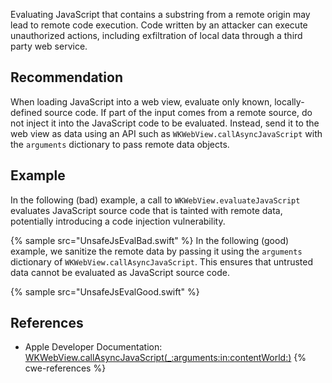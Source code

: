 Evaluating JavaScript that contains a substring from a remote origin may lead to remote code execution. Code written by an attacker can execute unauthorized actions, including exfiltration of local data through a third party web service.


## Recommendation
When loading JavaScript into a web view, evaluate only known, locally-defined source code. If part of the input comes from a remote source, do not inject it into the JavaScript code to be evaluated. Instead, send it to the web view as data using an API such as `WKWebView.callAsyncJavaScript` with the `arguments` dictionary to pass remote data objects.


## Example
In the following (bad) example, a call to `WKWebView.evaluateJavaScript` evaluates JavaScript source code that is tainted with remote data, potentially introducing a code injection vulnerability.

{% sample src="UnsafeJsEvalBad.swift" %}
In the following (good) example, we sanitize the remote data by passing it using the `arguments` dictionary of `WKWebView.callAsyncJavaScript`. This ensures that untrusted data cannot be evaluated as JavaScript source code.

{% sample src="UnsafeJsEvalGood.swift" %}

## References
* Apple Developer Documentation: [WKWebView.callAsyncJavaScript(_:arguments:in:contentWorld:)](https://developer.apple.com/documentation/webkit/wkwebview/3824703-callasyncjavascript)
{% cwe-references %}
